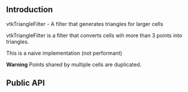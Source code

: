 ## Introduction
vtkTriangleFilter - A filter that generates triangles for larger cells

vtkTriangleFilter is a filter that converts cells wih more than 3 points into
triangles.

This is a naive implementation (not performant)

**Warning**
Points shared by multiple cells are duplicated.

## Public API
